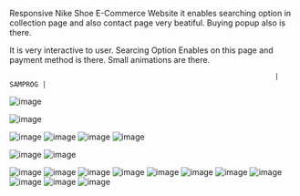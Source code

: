 Responsive Nike Shoe E-Commerce Website it enables searching option in collection page and also contact page very beatiful. Buying popup also is there.

It is very interactive to user. Searcing Option Enables on this page and payment method is there. Small animations are there.

                                                                     | SAMPROG |
                                                                     
![image](https://github.com/MohamedSameer10/Responsive-Nike-Shoe-E-Commerce-Website/assets/154678407/58d15170-02da-452b-a434-eb9dd9c44222)


![image](https://github.com/MohamedSameer10/Responsive-Nike-Shoe-E-Commerce-Website/assets/154678407/e60e6121-63b1-45a3-9cff-f896bb2dc34e)

![image](https://github.com/MohamedSameer10/Responsive-Nike-Shoe-E-Commerce-Website/assets/154678407/8b9a62d8-f083-4e88-9c74-da013f38e1d0)
![image](https://github.com/MohamedSameer10/Responsive-Nike-Shoe-E-Commerce-Website/assets/154678407/54c5e6e6-600e-40d0-901c-feb1a8d27a57)
![image](https://github.com/MohamedSameer10/Responsive-Nike-Shoe-E-Commerce-Website/assets/154678407/96254d80-d15d-46e5-b2fe-956d94decaa3)
![image](https://github.com/MohamedSameer10/Responsive-Nike-Shoe-E-Commerce-Website/assets/154678407/593cdc4a-513c-4528-bca1-92e3e5af792d)

![image](https://github.com/MohamedSameer10/Responsive-Nike-Shoe-E-Commerce-Website/assets/154678407/b216dd73-0fbb-4d65-b7ae-ff1c49e0cd50)
![image](https://github.com/MohamedSameer10/Responsive-Nike-Shoe-E-Commerce-Website/assets/154678407/6a563725-0f1a-4f4e-b3ae-90fed5c2efd8)

![image](https://github.com/MohamedSameer10/Responsive-Nike-Shoe-E-Commerce-Website/assets/154678407/022fd67b-12a4-42ab-a823-7826a6515d5e)
![image](https://github.com/MohamedSameer10/Responsive-Nike-Shoe-E-Commerce-Website/assets/154678407/f7a2ade8-548e-4b12-8e32-d10ee348a0c6)
![image](https://github.com/MohamedSameer10/Responsive-Nike-Shoe-E-Commerce-Website/assets/154678407/ca24f6d2-6cf0-49a7-963f-e960b34d561d)
![image](https://github.com/MohamedSameer10/Responsive-Nike-Shoe-E-Commerce-Website/assets/154678407/1886bd94-ec94-4b7e-8af7-a637f64393ab)
![image](https://github.com/MohamedSameer10/Responsive-Nike-Shoe-E-Commerce-Website/assets/154678407/24f11245-0068-470d-84b5-100cd390384a)
![image](https://github.com/MohamedSameer10/Responsive-Nike-Shoe-E-Commerce-Website/assets/154678407/54d36e8e-ee79-4ff9-8129-a000c2bc2a0b)
![image](https://github.com/MohamedSameer10/Responsive-Nike-Shoe-E-Commerce-Website/assets/154678407/b0ed3f92-eec2-48c2-9ee1-5744e14fc808)
![image](https://github.com/MohamedSameer10/Responsive-Nike-Shoe-E-Commerce-Website/assets/154678407/19cbca79-588e-478c-a3f3-51787f4c2703)
![image](https://github.com/MohamedSameer10/Responsive-Nike-Shoe-E-Commerce-Website/assets/154678407/36d4faaa-16d8-4124-ae14-6088ace10f21)
![image](https://github.com/MohamedSameer10/Responsive-Nike-Shoe-E-Commerce-Website/assets/154678407/62aabdb9-53f7-4043-88bc-14c897624af5)
![image](https://github.com/MohamedSameer10/Responsive-Nike-Shoe-E-Commerce-Website/assets/154678407/c7af6d2e-df92-4982-93a4-04a3c5b8eda9)
